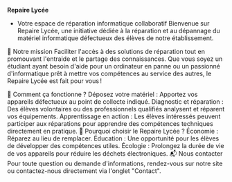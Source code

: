 **Repaire Lycée** 

- Votre espace de réparation informatique collaboratif
Bienvenue sur Repaire Lycée, une initiative dédiée à la réparation et au dépannage du matériel informatique défectueux des élèves de notre établissement.

📌 Notre mission
Faciliter l'accès à des solutions de réparation tout en promouvant l'entraide et le partage des connaissances. Que vous soyez un étudiant ayant besoin d'aide pour un ordinateur en panne ou un passionné d'informatique prêt à mettre vos compétences au service des autres, le Repaire Lycée est fait pour vous !

🔧 Comment ça fonctionne ?
Déposez votre matériel : Apportez vos appareils défectueux au point de collecte indiqué.
Diagnostic et réparation : Des élèves volontaires ou des professionnels qualifiés analysent et réparent vos équipements.
Apprentissage en action : Les élèves intéressés peuvent participer aux réparations pour apprendre des compétences techniques directement en pratique.
🌟 Pourquoi choisir le Repaire Lycée ?
Économie : Réparez au lieu de remplacer.
Éducation : Une opportunité pour les élèves de développer des compétences utiles.
Écologie : Prolongez la durée de vie de vos appareils pour réduire les déchets électroniques.
📬 Nous contacter
Pour toute question ou demande d'informations, rendez-vous sur notre site ou contactez-nous directement via l'onglet "Contact".